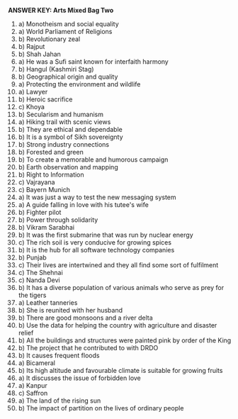**ANSWER KEY: Arts Mixed Bag Two**

1. a) Monotheism and social equality  
2. a) World Parliament of Religions  
3. b) Revolutionary zeal  
4. b) Rajput  
5. b) Shah Jahan  
6. a) He was a Sufi saint known for interfaith harmony  
7. b) Hangul (Kashmiri Stag)  
8. b) Geographical origin and quality  
9. a) Protecting the environment and wildlife  
10. a) Lawyer  
11. b) Heroic sacrifice  
12. c) Khoya  
13. b) Secularism and humanism  
14. a) Hiking trail with scenic views  
15. b) They are ethical and dependable  
16. b) It is a symbol of Sikh sovereignty  
17. b) Strong industry connections  
18. b) Forested and green  
19. b) To create a memorable and humorous campaign  
20. b) Earth observation and mapping  
21. b) Right to Information  
22. c) Vajrayana  
23. c) Bayern Munich  
24. a) It was just a way to test the new messaging system  
25. a) A guide falling in love with his tutee's wife  
26. b) Fighter pilot  
27. b) Power through solidarity  
28. b) Vikram Sarabhai  
29. b) It was the first submarine that was run by nuclear energy  
30. c) The rich soil is very conducive for growing spices  
31. b) It is the hub for all software technology companies  
32. b) Punjab  
33. c) Their lives are intertwined and they all find some sort of fulfilment  
34. c) The Shehnai  
35. c) Nanda Devi  
36. b) It has a diverse population of various animals who serve as prey for the tigers  
37. a) Leather tanneries  
38. b) She is reunited with her husband  
39. b) There are good monsoons and a river delta  
40. b) Use the data for helping the country with agriculture and disaster relief  
41. b) All the buildings and structures were painted pink by order of the King  
42. b) The project that he contributed to with DRDO  
43. b) It causes frequent floods  
44. a) Bicameral  
45. b) Its high altitude and favourable climate is suitable for growing fruits  
46. a) It discusses the issue of forbidden love  
47. a) Kanpur  
48. c) Saffron  
49. a) The land of the rising sun  
50. b) The impact of partition on the lives of ordinary people 